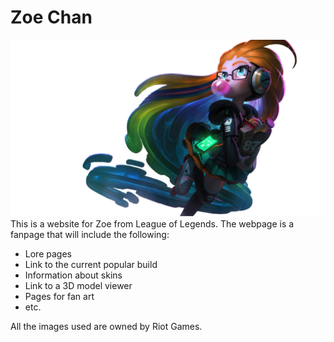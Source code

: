 # Zoe Chan

![Image of Cyberpop Zoe](public/images/CyberZoe2.PNG)
This is a website for Zoe from League of Legends. The webpage is a fanpage that will include the following:

- Lore pages
- Link to the current popular build
- Information about skins
- Link to a 3D model viewer
- Pages for fan art
- etc.


All the images used are owned by Riot Games.
